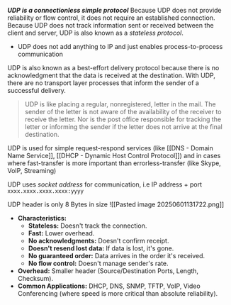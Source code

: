 ***UDP is a connectionless simple protocol***
Because UDP does not provide reliability or flow control, it does not require an established connection. Because UDP does not track information sent or received between the client and server, UDP is also known as a *stateless protocol*.
- UDP does not add anything to IP and just enables process-to-process communication

UDP is also known as a best-effort delivery protocol because there is no acknowledgment that the data is received at the destination. With UDP, there are no transport layer processes that inform the sender of a successful delivery.

> UDP is like placing a regular, nonregistered, letter in the mail. The sender of the letter is not aware of the availability of the receiver to receive the letter. Nor is the post office responsible for tracking the letter or informing the sender if the letter does not arrive at the final destination.

UDP is used for simple request-respond services (like [[DNS - Domain Name Service]], [[DHCP - Dynamic Host Control Protocol]]) and in cases where fast-transfer is more important than errorless-transfer (like Skype, VoIP, Streaming)

UDP uses *socket address* for communication, i.e IP address + port `xxxx.xxxx.xxxx.xxxx:yyyy`


UDP header is only 8 Bytes in size
![[Pasted image 20250601131722.png]]


- **Characteristics:**
    - **Stateless:** Doesn't track the connection.
    - **Fast:** Lower overhead.
    - **No acknowledgments:** Doesn't confirm receipt.
    - **Doesn't resend lost data:** If data is lost, it's gone.
    - **No guaranteed order:** Data arrives in the order it's received.
    - **No flow control:** Doesn't manage sender's rate.
- **Overhead:** Smaller header (Source/Destination Ports, Length, Checksum).
- **Common Applications:** DHCP, DNS, SNMP, TFTP, VoIP, Video Conferencing (where speed is more critical than absolute reliability).
